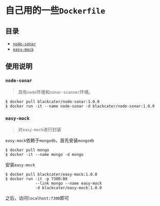 
# 自己用的一些`Dockerfile`

## 目录

- [`node-sonar`](https://github.com/blackcater/docker/tree/master/node-sonar)
- [`easy-mock`](https://github.com/blackcater/docker/tree/master/easy-mock)

## 使用说明

### `node-sonar`

> 具有`node`环境和`sonar-scanner`环境。

```
$ docker pull blackcater/node-sonar:1.0.0
$ docker run -it --name node-sonar -d blackcater/node-sonar:1.0.0
```

### `easy-mock`

> 对`easy-mock`进行封装

`easy-mock`依赖于`mongodb`，首先安装`mongodb`

```
$ docker pull mongo
$ docker -it --name mongo -d mongo
```

安装`easy-mock`

```
$ docker pull blackcater/easy-mock:1.0.0
$ docker run -it -p 7300:80 
             --link mongo --name easy-mock 
             -d blackcater/easy-mock:1.0.0
```

之后，访问`localhost:7300`即可
